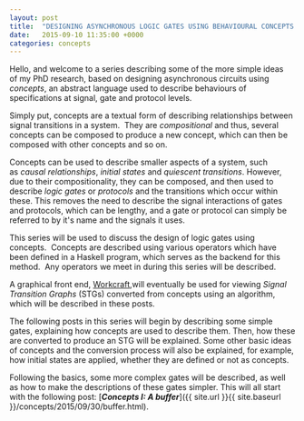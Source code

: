 ```yaml
---
layout: post
title:  "DESIGNING ASYNCHRONOUS LOGIC GATES USING BEHAVIOURAL CONCEPTS: AN INTRODUCTION"
date:   2015-09-10 11:35:00 +0000
categories: concepts
---
```



Hello, and welcome to a series describing some of the more simple ideas
of my PhD research, based on designing asynchronous circuits using
*concepts*, an abstract language used to describe behaviours of
specifications at signal, gate and protocol levels.

Simply put, concepts
are a textual form of describing relationships between signal
transitions in a system.  They are *compositional* and thus, several
concepts can be composed to produce a new concept, which can then be
composed with other concepts and so on.

Concepts can be used to describe
smaller aspects of a system, such as *causal relationships*, *initial
states* and *quiescent transitions*. However, due to their
compositionality, they can be composed, and then used to describe *logic
gates* or *protocols* and the transitions which occur within these. This
removes the need to describe the signal interactions of gates and
protocols, which can be lengthy, and a gate or protocol can simply be
referred to by it's name and the signals it uses.

This series will be
used to discuss the design of logic gates using concepts.  Concepts are
described using various operators which have been defined in a Haskell
program, which serves as the backend for this method.  Any operators we
meet in during this series will be described.

A graphical front end,
[Workcraft](http://www.workcraft.org/),will eventually be used for
viewing *Signal Transition Graphs* (STGs) converted from concepts using
an algorithm, which will be described in these posts.

The following
posts in this series will begin by describing some simple gates,
explaining how concepts are used to describe them. Then, how these
are converted to produce an STG will be explained. Some other basic
ideas of concepts and the conversion process will also be explained, for
example, how initial states are applied, whether they are defined or not
as concepts.

Following the basics, some more complex gates will be
described, as well as how to make the descriptions of these gates
simpler. This will all start with the following post: [***Concepts I: A
buffer***]({{ site.url }}{{ site.baseurl }}/concepts/2015/09/30/buffer.html).
